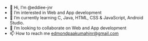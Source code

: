 - 👋 Hi, I’m @eddiee-jnr
- 👀 I’m interested in Web and App development
- 🌱 I’m currently learning C, Java, HTML, CSS & JavaScript, Android Studio.
- 💞️ I’m looking to collaborate on Web and App development
- 📫 How to reach me edmondpaakumahjnr@gmail.com

<!---
eddiee-jnr/eddiee-jnr is ✨ special ✨ repository because its `README.md` (this file) appears on your GitHub profile.
You can click the Preview link to take a look at your changes.
--->
